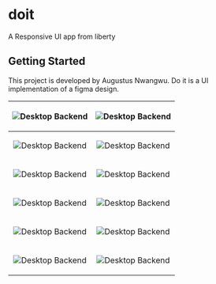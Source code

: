 # doit

A Responsive UI app from liberty

## Getting Started

This project is developed by Augustus Nwangwu. Do it is a UI implementation of a figma design.


| <p align="center"><img src="https://i.ibb.co/hR74kbm/Screenshot-20230719-121116.png" alt="Desktop Backend"></p>  | <p align="center"><img src="https://i.ibb.co/hcz3YQB/Screenshot-20230719-121059.png" alt="Desktop Backend"></p> |
| -------- |-----------------------------------------------------------------------------------------------------------------|
| <p align="center"><img src="https://i.ibb.co/m8Wr3pn/Screenshot-20230719-121219.png" alt="Desktop Backend"></p>  | <p align="center"><img src="https://i.ibb.co/jHqFdHs/Screenshot-20230719-121131.png" alt="Desktop Backend"></p> |
| <p align="center"><img src="https://i.ibb.co/9qN8tfR/Screenshot-20230719-121237.png" alt="Desktop Backend"></p> | <p align="center"><img src="https://i.ibb.co/YQJHMsN/Screenshot-20230719-121140.png" alt="Desktop Backend"></p> |
| <p align="center"><img src="https://i.ibb.co/n1fXhhm/Screenshot-20230719-121051.png" alt="Desktop Backend"></p>  | <p align="center"><img src="https://i.ibb.co/qYgXTLk/Screenshot-20230719-121231.png" alt="Desktop Backend"></p> |
| <p align="center"><img src="https://i.ibb.co/PzmPhrG/Screenshot-20230719-121209.png" alt="Desktop Backend"></p>    | <p align="center"><img src="https://i.ibb.co/p4rbXST/Screenshot-20230719-121106.png" alt="Desktop Backend"></p> |
| <p align="center"><img src="https://i.ibb.co/JcL7tNn/Screenshot-20230719-121153.png" alt="Desktop Backend"></p> | <p align="center"><img src="https://i.ibb.co/hR74kbm/Screenshot-20230719-121116.png" alt="Desktop Backend"></p> |